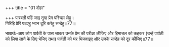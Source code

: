 +++
title = "01 दोहा"

+++
पारबती पहिं जाइ तुम्ह प्रेम परिच्छा लेहु।  
गिरिहि प्रेरि पठएहु भवन दूरि करेहु सन्देहु॥77॥  

भावार्थ:-आप लोग पार्वती के पास जाकर उनके प्रेम की परीक्षा लीजिए और हिमाचल को कहकर (उन्हें पार्वती को लिवा लाने के लिए भेजिए तथा) पार्वती को घर भिजवाइए और उनके सन्देह को दूर कीजिए॥77॥  


